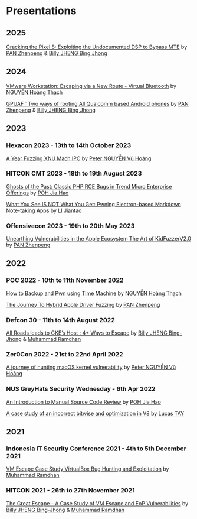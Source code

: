 # Presentations


## 2025

[Cracking the Pixel 8: Exploiting the Undocumented DSP to Bypass MTE](https://github.com/star-sg/Presentations/blob/main/HITCON%202025/Cracking%20the%20Pixel%208_%20Exploiting%20the%20Undocumented%20DSP%20to%20Bypass%20MTE.pdf) by [PAN Zhenpeng](https://twitter.com/Peterpan980927) & [Billy JHENG Bing Jhong](https://github.com/st424204)

## 2024

[VMware Workstation: Escaping via a New Route - Virtual Bluetooth](https://github.com/star-sg/Presentations/blob/main/POC%202024/Nguyen%20Hoang%20Thach%2C%20VMware%20Workstation%20-%20Escaping%20via%20a%20New%20Route%20-%20Virtual%20Bluetooth.pdf) by [NGUYỄN Hoàng Thạch](https://twitter.com/hi_im_d4rkn3ss)

[GPUAF : Two ways of rooting All Qualcomm based Android phones](https://github.com/star-sg/Presentations/blob/main/POC%202024/Pan%20Zhenpeng%20%26%20Jheng%20Bing%20Jhong%2C%20GPUAF%20-%20Two%20ways%20of%20rooting%20All%20Qualcomm%20based%20Android%20phones.pdf) by [PAN Zhenpeng](https://twitter.com/Peterpan980927) & [Billy JHENG Bing Jhong](https://github.com/st424204)

## 2023

### Hexacon 2023 - 13th to 14th October 2023
[A Year Fuzzing XNU Mach IPC](https://github.com/star-sg/Presentations/blob/main/Hexacon%202023/A%20Year%20Fuzzing%20XNU%20Mach%20IPC.pptx) by [Peter NGUYỄN Vũ Hoàng](https://github.com/peternguyen93)

### HITCON CMT 2023 - 18th to 19th August 2023
[Ghosts of the Past: Classic PHP RCE Bugs in Trend Micro Enterprise Offerings](https://github.com/star-sg/Presentations/blob/main/HITCON%202023/Ghosts%20of%20the%20Past%20-%20Classic%20PHP%20RCE%20Bugs%20in%20Trend%20Micro%20Enterprise%20Offerings.pdf) by [POH Jia Hao](https://github.com/limerencee)

[What You See IS NOT What You Get: Pwning Electron-based Markdown Note-taking Apps](https://github.com/star-sg/Presentations/blob/main/HITCON%202023/Pwning%20Electron-based%20Markdown%20Note-taking%20Apps.pdf) by [LI Jiantao](https://github.com/chromium1337)

### Offensivecon 2023 - 19th to 20th May 2023
[Unearthing Vulnerabilities in the Apple Ecosystem The Art of KidFuzzerV2.0](https://github.com/star-sg/Presentations/blob/main/Offensivecon%202023/Unearthing%20Vulnerabilities%20in%20the%20Apple%20Ecosystem%20The%20Art%20of%20KidFuzzerV2.0.pdf) by [PAN Zhenpeng](https://twitter.com/Peterpan980927)

## 2022

### POC 2022 - 10th to 11th November 2022
[How to Backup and Pwn using Time Machine](https://github.com/star-sg/Presentations/blob/main/POC%202022/Nguyen%20Hoang%20Thach.pdf) by [NGUYỄN Hoàng Thạch](https://twitter.com/hi_im_d4rkn3ss)

[The Journey To Hybrid Apple Driver Fuzzing](https://github.com/star-sg/Presentations/blob/main/POC%202022/Zhenpeng%20Pan.pdf) by [PAN Zhenpeng](https://twitter.com/Peterpan980927)


### Defcon 30 - 11th to 14th August 2022
[All Roads leads to GKE’s Host : 4+ Ways to Escape](https://github.com/star-sg/Presentations/blob/main/Defcon%2030/Billy%20Jheng%20%20%20Muhammad%20Alifa%20Ramdhan%20-%20All%20Roads%20leads%20to%20GKEs%20Host%20%204%2B%20Ways%20to%20Escape.pdf) by [Billy JHENG Bing-Jhong](https://github.com/st424204) & [Muhammad Ramdhan](https://github.com/d4em0n) 


### Zer0Con 2022 - 21st to 22nd April 2022
[A journey of hunting macOS kernel vulnerability](https://github.com/star-sg/Presentations/blob/main/Zer0Con%202022/A%20Journey%20Of%20Hunting%20macOS%20kernel.pptx) by [Peter NGUYỄN Vũ Hoàng](https://github.com/peternguyen93)


### NUS GreyHats Security Wednesday - 6th Apr 2022
[An Introduction to Manual Source Code Review](https://github.com/star-sg/Presentations/blob/main/NUS%20GreyHats%20SecWed%20Apr%202021/Introduction%20to%20Manual%20Source%20Code%20Review/Introduction%20to%20Manual%20Source%20Code%20Review.pdf) by [POH Jia Hao](https://github.com/limerencee)

[A case study of an incorrect bitwise and optimization in V8](https://github.com/star-sg/Presentations/blob/main/NUS%20GreyHats%20SecWed%20Apr%202021/A%20case%20study%20of%20an%20incorrect%20bitwise%20and%20optimization%20in%20V8/CVE-2021-30599_official.pptx) by [Lucas TAY](https://github.com/cExplr)


## 2021 

### Indonesia IT Security Conference 2021 - 4th to 5th December 2021
[VM Escape Case Study VirtualBox Bug Hunting and Exploitation](https://github.com/star-sg/Presentations/blob/main/IDSECCONF%202021/VM%20Escape%20Case%20Study_%20VirtualBox%20Bug%20Hunting%20and%20Exploitation%20(IDSECCONF%202021).pdf) by [Muhammad Ramdhan](https://github.com/d4em0n)


### HITCON 2021 - 26th to 27th November 2021
[The Great Escape - A Case Study of VM Escape and EoP Vulnerabilities](https://github.com/star-sg/Presentations/blob/main/HITCON%202021/The%20Great%20Escape%20-%20A%20Case%20Study%20of%20VM%20Escape%20and%20EoP%20Vulnerabilities(HITCON%202021).pdf) by [Billy JHENG Bing-Jhong](https://github.com/st424204) & [Muhammad Ramdhan](https://github.com/d4em0n)



